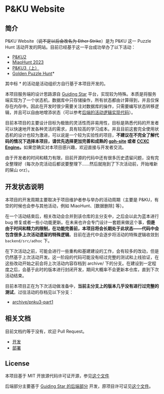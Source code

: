 # P&KU Website

## 简介

P&KU Website（~~说不定以后会改名为 Ether Strike~~）是为 P&KU 这一 Puzzle Hunt 活动开发的网站。目前已经基于这一平台成功举办了以下活动：

- [P&KU2](https://pnku2.pkupuzzle.art/)
- [MiaoHunt 2023](https://mh2023.puzzlehunt.cn/)
- [P&KU3（上）](https://pnku3.pkupuzzle.art/)
- [Golden Puzzle Hunt](https://goldenph.art/)\*

其中标 \* 的活动是活动组织方自行基于本项目开发的。


本项目服务端的设计思路源自 [Guiding Star](https://github.com/pku-GeekGame/guiding-star) 平台，实现较为特殊。本质是将服务端实现为了一个状态机，数据库中只存储操作，所有状态都由计算得到，并且仅保存在内存中。因此在开发时很少需要关注对数据库的操作，只需要编写状态转移逻辑，并且可以自由地增添状态（可以参考[后端的活动逻辑实现代码](backend/src/adhoc/state)）。

目前本项目的主要设计目标为极致的灵活性而非易用性，目标是熟悉代码的开发者可以快速地开发各种灵活的需求，具有较高的学习成本。并且目前这套完全使用状态机的设计也较为激进，可以说是一个较为实验性的项目，<strong>不建议在不完全了解代码的情况下选择本项目，请优先选择更加完善和成熟的 [gph-site](https://github.com/galacticpuzzlehunt/gph-site) 或者 [CCXC Engine](https://engine.ccbcarchive.com/)。</strong>如果您确实对本项目感兴趣，欢迎直接与开发者交流。

由于开发者的时间和精力有限，目前开源的代码中还有很多历史遗留问题，没有完全整理好（每次办完活动后都说要整理下……然后就拖到了下次活动前，开始堆新的屎山 orz）。

## 开发状态说明

本项目的开发周期主要取决于项目维护者参与举办的活动周期（主要是 P&KU，有空的时候也会参与其他活动，例如 MiaoHunt、[数据删除] 等）。

在一个活动结束后，相关改动会合并到该仓库的主分支中，之后会以此为蓝本进行 bug 修复或者一些小功能更新。在未来也许会专门设计一套题来做这个事，**但是由于时间和精力的限制，在功能完善前，本项目将会长期处于此状态——代码中会包含很多上次活动遗留的特殊逻辑**。目前在迭代中会逐步将活动的特殊逻辑收敛到 `backend/src/adhoc` 下。

在下次活动之前，可能会进行一些重构和基建建设的工作，会有较多的改动，但是仍然基于上次活动开发。这一阶段的代码可能没有经过完整的测试和上线验证，在这些改动开始之前会将上次活动内容存档到 archive/ 下的分支。在建设到一定程度之后，会基于此时的版本进行封闭开发，期间大概率不会更新本仓库，直到下次活动结束。

目前本项目正在为下次活动做准备中，**当前主分支上的版本几乎没有进行过完整的测试**，过往活动的存档见以下分支：

- [archive/pnku3-part1](https://github.com/PKUPC/pnku-website/tree/archive/pnku3-part1)

## 相关文档

目前文档约等于没有，欢迎 Pull Request。

- [开发](docs/development.md)
- [部署](docs/deployment.md)

## License

本项目基于 MIT 开放源代码许可证开源，参见[这个文件](./LICENSE.md)

后端部分主要基于 [Guiding Star 的后端部分](https://github.com/PKU-GeekGame/gs-backend)
开发，原项目许可证见[这个文件](./backend/GS_LICENSE.md)。
